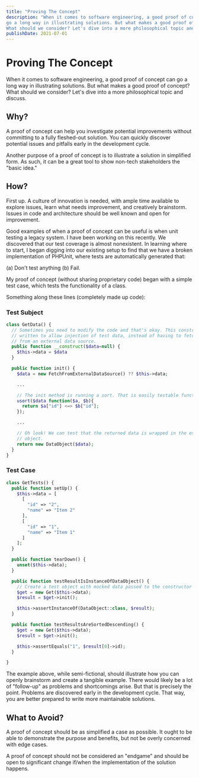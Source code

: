 ```yaml
---
title: "Proving The Concept"
description: "When it comes to software engineering, a good proof of concept can 
go a long way in illustrating solutions. But what makes a good proof of concept? 
What should we consider? Let's dive into a more philosophical topic and discuss."
publishDate: 2021-07-01
---
```


# Proving The Concept

When it comes to software engineering, a good proof of concept can
go a long way in illustrating solutions. But what makes a good proof of concept?
What should we consider? Let's dive into a more philosophical topic and discuss.

## Why?

A proof of concept can help you investigate potential improvements without
committing to a fully fleshed-out solution. You can quickly discover potential
issues and pitfalls early in the development cycle.

Another purpose of a proof of concept is to illustrate a solution in
simplified form. As such, it can be a great tool to show non-tech
stakeholders the "basic idea."

## How?

First up. A culture of innovation is needed, with ample time available to explore
issues, learn what needs improvement, and creatively brainstorm. Issues in code
and architecture should be well known and open for improvement.

Good examples of when a proof of concept can be useful is when unit testing a
legacy system. I have been working on this recently. We discovered that our
test coverage is almost nonexistent. In learning where to start, I began
digging into our existing setup to find that we have a broken implementation of
PHPUnit, where tests are automatically generated that:

(a) Don't test anything
(b) Fail.

My proof of concept (without sharing proprietary code) began with a simple test
case, which tests the functionality of a class.

Something along these lines (completely made up code):

### Test Subject

```php
class GetData() {
  // Sometimes you need to modify the code and that's okay. This constructor is
  // written to allow injection of test data, instead of having to fetch data
  // from an external data source.
  public function __construct($data=null) {
    $this->data = $data
  }

  public function init() {
    $data = new FetchFromExternalDataSource() ?? $this->data;

    ...

    // The init method is running a sort. That is easily testable functionality.
    usort($data function($a, $b){
      return $a["id"] <=> $b["id"];
    });

    ...

    // Oh look! We can test that the returned data is wrapped in the expected
    // object.
    return new DataObject($data);
  }
}
```

### Test Case

```php
class GetTests() {
  public function setUp() {
    $this->data = [
      [
        "id" => "2",
        "name" => "Item 2"
      ],
      [
        "id" => "1",
        "name" => "Item 1"
      ]
    ];
  }

  public function tearDown() {
    unset($this->data);
  }

  public function testResultIsInstanceOfDataObject() {
    // Create a test object with mocked data passed to the constructor
    $get = new Get($this->data);
    $result = $get->init();

    $this->assertInstanceOf(DataObject::class, $result);
  }

  public function testResultsAreSortedDescending() {
    $get = new Get($this->data);
    $result = $get->init();

    $this->assertEquals("1", $result[0]->id);
  }

}
```

The example above, while semi-fictional, should illustrate how you can openly
brainstorm and create a tangible example. There would likely be a lot of
"follow-up" as problems and shortcomings arise. But that is precisely the point.
Problems are discovered early in the development cycle. That way, you are
better prepared to write more maintainable solutions.

## What to Avoid?

A proof of concept should be as simplified a case as possible. It ought to be
able to demonstrate the purpose and benefits, but not be overly concerned with
edge cases.

A proof of concept should not be considered an "endgame" and should be open
to significant change if/when the implementation of the solution happens.

